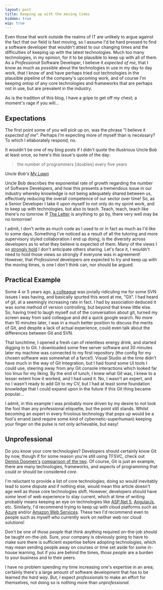 ```yaml
---
layout: post
title: Keeping up with the moving times
hidden: true
wip: true
---
```


Even those that work outside the realms of IT are unlikely to argue against the fact that our field is fast moving, so I assume I'd be hard pressed to find a software developer that wouldn't attest to our changing times and the difficulties of keeping up with the latest technologies. Much too many technologies, in my opinion, for it to be plausible to keep up with all of them. As a _Professional_ Software Developer, I believe it _expected of me_, that I know as much as possible about the technologies in use in my day to day work, that I know of and have perhaps tried out technologies in the plausible pipeline of the company's upcoming work, and of course I'm keeping ontop of any core technologies and frameworks that are perhaps not in use, but are prevalent in the industry.

As is the tradition of this blog, I have a gripe to get off my chest; a moment's rage if you will...

## Expectations

The first point some of you will pick up on, was the phrase "I believe it _expected of me_". Perhaps I'm expecting more of myself than is necessary? To which I ellaborately respond, no.

It wouldn't be one of my blog posts if I didn't quote the illustrious Uncle Bob at least once, so here's this issue's quote of the day:

> the number of programmers [doubles] every five years

_Uncle Bob's [My Lawn](http://blog.cleancoder.com/uncle-bob/2014/06/20/MyLawn.html)_

Uncle Bob describes the exponential rate of growth regarding the number of Software Developers, and how this presents a tremendous issue in our industry whereby knowledge is not being adequately shared between us, effectively reducing the overall competence of our sector over time! So, as a Senior Developer I take it upon myself to not only do my sprint work, and to keep up with technologies, but also to teach. Teach, teach, teach like there's no tomrrow. If [The Letter](https://blog.8thlight.com/uncle-bob/2012/01/12/The-Letter.html) is anything to go by, there very well may be no tomorrow!

I admit, I don't write as much code as I used to or in fact as much as I'd like to some days. Something I've noticed as a result of all the tutoring and more supervisory styled collaboration I end up doing, is the diversity across developers as to what they believe is expected of them. Many of the views I so [strongly hold](http://blog.codinghorror.com/strong-opinions-weakly-held/) I don't anticipate others sharing. Let's face it, I wouldn't need to hold those views so strongly if everyone was in agreement! However, that _Professional_ developers are expected to try and keep up with the moving times, is one I don't think can, nor should be argued.

## Practical Example

Some 4 or 5 years ago, [a colleague](http://blog.devbot.net/testing/#guru) was jovially ridiculing me for some SVN issues I was having, and basically spurted this word at me, "Git". I had heard of git, at a seemingly increasing rate in fact. I had by association deduced it was some method of version controlling, but beyond that knew little else. So, having tried to laugh myself out of the conversation about git, turned my screen away from said colleague and did a quick google search. No more than 10 minutes later, I was in a much better position to discuss the merits of Git, and despite a lack of actual experience, could even talk about the differences between Git and SVN.

That lunchtime, I opened a fresh can of relentless energy drink, and started digging in to Git. I downloaded some free server software and 30 minutes later my machine was connected to my first repository (the config for my chosen software was somewhat of a farce!). Visual Studio at the time didn't have much in the way of Git Integration, but I had found some UI tools I could use, steering away from any Git console interactions which looked far too linux for my liking. By the end of lunch, I knew what Git was, I knew to a lesser extent how it worked, and I had used it. No, I wasn't an expert, and no I wasn't ready to add Git to my CV, but I had at least some foundation knowledge that I could expand upon in the future if this Git thing became popular...

I admit, in this example I was probably more driven by my desire to not look the fool than any professional etiquette, but the point still stands. Whilst becoming an expert in every frivolous technology that pops up would be a fool's errand (and require some kind of cybernetic-superhuman) keeping your finger on the pulse is not only achievable, but easy!

## Unprofessional

Do you know your core technologies? Developers should certainly know Git by now, though if for some reason you're still using TFSVC, check out [Dennis Doomen's](https://twitter.com/ddoomen) [comparison of the two](http://www.continuousimprover.com/2015/06/why-you-should-abandon-tfs-source.html). Of course, Git is just an example, there are many technologies, frameworks, and aspects of programming that could or should be considered _core_.

I'm reluctant to provide a list of core technologies; doing so would inevitably lead to some dispute and if nothing else, would mean this article doesn't age well as those core technologies shift. However, developers should have _some_ level of web experience to stay current, which at time of writing probably means keeping an eye on technologies like [ASP.Net 5](https://get.asp.net/), [AngularJs](https://angularjs.org/), etc. Similarly, I'd recommend trying to keep up with cloud platforms such as [Azure](https://azure.microsoft.com/en-gb/) and/or [Amazon Web Services](https://aws.amazon.com/). These two I'd recommend even to people such as myself who currently work on neither web nor cloud solutions!

Don't be one of _those people_ that think anything required on-the-job should be taught on-the-job. Sure, your company is obviously going to have to make sure there is sufficient expertise before adopting technologies, which may mean sending people away on courses or time set aside for some in-house learning, but if you are behind the times, _those people_ are a burden to your business and to their peers.

I have no problem spending my time increasing one's expertise in an area; certainly there's a large amount of software development that has to be learned _the hard way_. But, I expect _professionals_ to make an effort for themselves, not doing so is nothing more than _unprofessional_.
